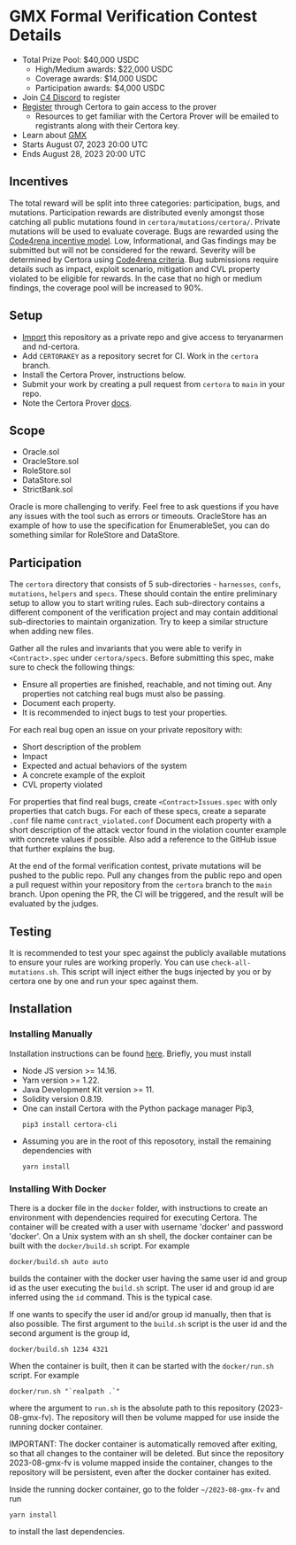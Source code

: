 # GMX Formal Verification Contest Details
- Total Prize Pool: $40,000 USDC
  - High/Medium awards: $22,000 USDC
  - Coverage awards: $14,000 USDC
  - Participation awards: $4,000 USDC
- Join [C4 Discord](https://discord.gg/code4rena) to register
- [Register](https://docs.google.com/forms/d/e/1FAIpQLSf7rGov3q0A_UNmKckv-tzR5snLGibZWF9y9dhgXUBZRZ0EVw/viewform) through Certora to gain access to the prover
  - Resources to get familiar with the Certora Prover will be emailed to registrants along with their Certora key.
- Learn about [GMX](https://github.com/gmx-io/gmx-synthetics)
- Starts August 07, 2023 20:00 UTC
- Ends August 28, 2023 20:00 UTC

## Incentives

The total reward will be split into three categories: participation, bugs, and mutations. Participation rewards are distributed evenly amongst those catching all public mutations found in `certora/mutations/certora/`. Private mutations will be used to evaluate coverage. Bugs are rewarded using the [Code4rena incentive model](https://docs.code4rena.com/awarding/incentive-model-and-awards). Low, Informational, and Gas findings may be submitted but will not be considered for the reward. Severity will be determined by Certora using [Code4rena criteria](https://code4rena.com/judging-criteria/). Bug submissions require details such as impact, exploit scenario, mitigation and CVL property violated to be eligible for rewards. In the case that no high or medium findings, the coverage pool will be increased to 90%.

## Setup

* [Import](https://github.com/new/import) this repository as a private repo and give access to teryanarmen and nd-certora. 
* Add `CERTORAKEY` as a repository secret for CI. Work in the `certora` branch. 
* Install the Certora Prover, instructions below.
* Submit your work by creating a pull request from `certora` to `main` in your repo.
* Note the Certora Prover [docs](docs.certora.com).

## Scope

* Oracle.sol
* OracleStore.sol
* RoleStore.sol
* DataStore.sol
* StrictBank.sol

Oracle is more challenging to verify. Feel free to ask questions if you have any issues with the tool such as errors or timeouts. OracleStore has an example of how to use the specification for EnumerableSet, you can do something similar for RoleStore and DataStore.

## Participation 

The `certora` directory that consists of 5 sub-directories - `harnesses`, `confs`, `mutations`, `helpers` and `specs`. These should contain the entire preliminary setup to allow you to start writing rules. Each sub-directory contains a different component of the verification project and may contain additional sub-directories to maintain organization. Try to keep a similar structure when adding new files.

Gather all the rules and invariants that you were able to verify in `<Contract>.spec` under `certora/specs`. Before submitting this spec, make sure to check the following things:
* Ensure all properties are finished, reachable, and not timing out. Any properties not catching real bugs must also be passing.
* Document each property.
* It is recommended to inject bugs to test your properties.

For each real bug open an issue on your private repository with:
* Short description of the problem
* Impact
* Expected and actual behaviors of the system
* A concrete example of the exploit
* CVL property violated 

For properties that find real bugs, create `<Contract>Issues.spec` with only properties that catch bugs. For each of these specs, create a separate `.conf` file name `contract_violated.conf` Document each property with a short description of the attack vector found in the violation counter example with concrete values if possible. Also add a reference to the GitHub issue that further explains the bug.

At the end of the formal verification contest, private mutations will be pushed to the public repo. Pull any changes from the public repo and open a pull request within your repository from the `certora` branch to the `main` branch. Upon opening the PR, the CI will be triggered, and the result will be evaluated by the judges.


## Testing

It is recommended to test your spec against the publicly available mutations to ensure your rules are working properly. You can use `check-all-mutations.sh`. This script will inject either the bugs injected by you or by certora one by one and run your spec against them.

## Installation

### Installing Manually

Installation instructions can be found [here](https://docs.certora.com/en/latest/docs/user-guide/getting-started/install.html?highlight=install). Briefly, you must install
* Node JS version >= 14.16.
* Yarn version >= 1.22.
* Java Development Kit version >= 11.
* Solidity version 0.8.19.
* One can install Certora with the Python package manager Pip3,
  ```
  pip3 install certora-cli
  ```
* Assuming you are in the root of this reposotory, install the remaining dependencies with
  ```
  yarn install
  ```

### Installing With Docker

There is a docker file in the `docker` folder, with instructions to create an environment with
dependencies required for executing Certora. The container will be created with a user with
username 'docker' and password 'docker'. On a Unix system with an sh shell, the docker container
can be built with the `docker/build.sh` script. For example
```
docker/build.sh auto auto
```
builds the container with the docker user having the same user id and group id as the user executing
the `build.sh` script. The user id and group id are inferred using the `id` command. This is the
typical case.

If one wants to specify the user id and/or group id manually, then that is also possible. The first
argument to the `build.sh` script is the user id and the second argument is the group id,
```
docker/build.sh 1234 4321
```

When the container is built, then it can be started with the `docker/run.sh` script. For example
```
docker/run.sh "`realpath .`"
```
where the argument to `run.sh` is the absolute path to this repository (2023-08-gmx-fv).
The repository will then be volume mapped for use inside the running docker container.

IMPORTANT: The docker container is automatically removed after exiting, so that all changes to the
container will be deleted. But since the repository 2023-08-gmx-fv is volume mapped inside
the container, changes to the repository will be persistent, even after the docker container has
exited.

Inside the running docker container, go to the folder `~/2023-08-gmx-fv` and run
```
yarn install
```
to install the last dependencies.
